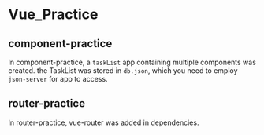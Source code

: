 # Vue_Practice

## component-practice
In component-practice, a `taskList` app containing multiple components was created. the TaskList was stored in `db.json`, which you need to employ `json-server` for app to access.

## router-practice
In router-practice, vue-router was added in dependencies.